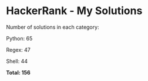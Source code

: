 # HackerRank - My Solutions

Number of solutions in each category:

Python: 65

Regex: 47

Shell: 44

**Total: 156**

